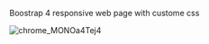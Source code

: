 Boostrap 4 responsive web page with custome css

![chrome_MONOa4Tej4](https://user-images.githubusercontent.com/76606140/122670314-fea36c80-d1de-11eb-8a52-e139a1ef18e2.png)

